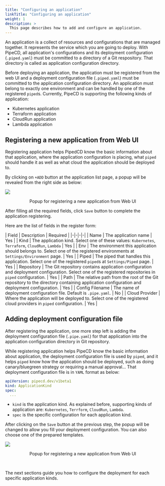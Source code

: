 ```yaml
---
title: "Configuring an application"
linkTitle: "Configuring an application"
weight: 1
description: >
  This page describes how to add and configure an application.
---
```


An application is a collect of resources and configurations that are managed together.
It represents the service which you are going to deploy. With PipeCD, all application's configurations and its deployment configuration (`.piped.yaml`) must be committed to a directory of a Git respository. That directory is called as application configuration directory.

Before deploying an application, the application must be registered from the web UI and a deployment configuration file (`.piped.yaml`) must be committed to the application configuration directory.
An application must belong to exactly one environment and can be handled by one of the registered `piped`s. Currently, PipeCD is supporting the following kinds of application:

- Kubernetes application
- Terraform application
- CloudRun application
- Lambda application

## Registering a new application from Web UI

Registering application helps PipedCD know the basic information about that application, where the application configuration is placing, what `piped` should handle it as well as what cloud the application should be deployed to.

By clicking on `+ADD` button at the application list page, a popup will be revealed from the right side as below:

![](/images/registering-an-application.png)
<p style="text-align: center;">
Popup for registering a new application from Web UI
</p>

After filling all the required fields, click `Save` button to complete the application registering.

Here are the list of fields in the register form:

| Field | Description | Required |
|-|-|-|-|
| Name | The application name | Yes |
| Kind | The application kind. Select one of these values: `Kubernetes`, `Terraform`, `CloudRun`, `Lambda` | Yes |
| Env | The environment this application should belongs to. Select one of the registered environments at `Settings/Environment` page.  | Yes |
| Piped | The piped that handles this application. Select one of the registered `piped`s at `Settings/Piped` page. | Yes |
| Repository | The Git repository contains application configuration and deployment configuration. Select one of the registered repositories in `piped` configuration. | Yes |
| Path | The relative path from the root of the Git repository to the directory containing application configuration and deployment configuration. | Yes |
| Config Filename | The name of deployment configuration file. Default is `.pipe.yaml`. | No |
| Cloud Provider | Where the application will be deployed to. Select one of the registered cloud providers in `piped` configuration. | Yes |

## Adding deployment configuration file

After registering the application, one more step left is adding the deployment configuration file (`.pipe.yaml`) for that application into the application configuration directory in Git repository.

While registering application helps PipeCD know the basic information about application, the deployment configuration file is used by `piped`, and it helps `piped` know how the application should be deployed, such as doing canary/bluegreen strategy or requiring a manual approval...
That deployment configuration file is in `YAML` format as below:

``` yaml
apiVersion: pipecd.dev/v1beta1
kind: ApplicationKind
spec:
  ...
```

- `kind` is the application kind. As explained before, supporting kinds of application are: `Kubernetes`, `Terrform`, `CloudRun`, `Lambda`.
- `spec` is the specific configuration for each application kind.

After clicking on the `Save` button at the previous step, the popup will be changed to allow you fill your deployment configuration. You can also choose one of the prepared templates.

![](/images/adding-deployment-configuration-file.png)
<p style="text-align: center;">
Popup for registering a new application from Web UI
</p>

<br/>

The next sections guide you how to configure the deployment for each specific application kinds.
